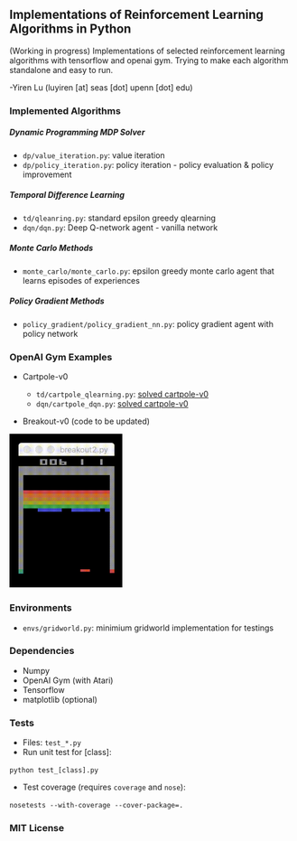## Implementations of Reinforcement Learning Algorithms in Python

(Working in progress) Implementations of selected reinforcement learning algorithms with tensorflow and openai gym. Trying to make each algorithm standalone and easy to run. 

-Yiren Lu (luyiren [at] seas [dot] upenn [dot] edu)

### Implemented Algorithms

##### Dynamic Programming MDP Solver

- `dp/value_iteration.py`: value iteration
- `dp/policy_iteration.py`: policy iteration - policy evaluation & policy improvement

##### Temporal Difference Learning

- `td/qleanring.py`: standard epsilon greedy qlearning
- `dqn/dqn.py`: Deep Q-network agent - vanilla network

##### Monte Carlo Methods

- `monte_carlo/monte_carlo.py`: epsilon greedy monte carlo agent that learns episodes of experiences

##### Policy Gradient Methods

- `policy_gradient/policy_gradient_nn.py`: policy gradient agent with policy network

### OpenAI Gym Examples

- Cartpole-v0
  - `td/cartpole_qlearning.py`: [solved cartpole-v0](https://gym.openai.com/evaluations/eval_qXAq3TZxS6WBnMci1xJ4XQ#reproducibility)
  - `dqn/cartpole_dqn.py`: [solved cartpole-v0](https://gym.openai.com/evaluations/eval_ry9ynv6ZQQm14FJdT7dvQ)

- Breakout-v0 (code to be updated)

<img src="imgs/breakout3.gif" alt="breakout" width="200">

### Environments

- `envs/gridworld.py`: minimium gridworld implementation for testings

### Dependencies

- Numpy
- OpenAI Gym (with Atari)
- Tensorflow
- matplotlib (optional)

### Tests

- Files: `test_*.py`
- Run unit test for [class]:

`python test_[class].py`

- Test coverage (requires `coverage` and `nose`):

`nosetests --with-coverage --cover-package=.`

### MIT License


